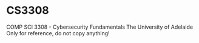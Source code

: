 # CS3308
COMP SCI 3308 - Cybersecurity Fundamentals
The University of Adelaide
Only for reference, do not copy anything!
